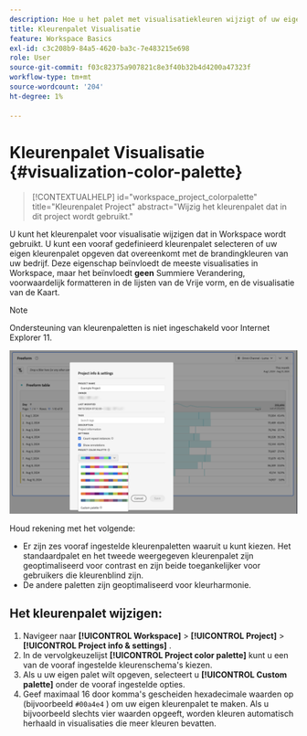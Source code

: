 ```yaml
---
description: Hoe u het palet met visualisatiekleuren wijzigt of uw eigen aangepaste kleurenpalet opgeeft.
title: Kleurenpalet Visualisatie
feature: Workspace Basics
exl-id: c3c208b9-84a5-4620-ba3c-7e483215e698
role: User
source-git-commit: f03c82375a907821c8e3f40b32b4d4200a47323f
workflow-type: tm+mt
source-wordcount: '204'
ht-degree: 1%

---
```


# Kleurenpalet Visualisatie {#visualization-color-palette}

<!-- markdownlint-disable MD034 -->

>[!CONTEXTUALHELP]
>id="workspace_project_colorpalette"
>title="Kleurenpalet Project"
>abstract="Wijzig het kleurenpalet dat in dit project wordt gebruikt."

<!-- markdownlint-enable MD034 -->


U kunt het kleurenpalet voor visualisatie wijzigen dat in Workspace wordt gebruikt. U kunt een vooraf gedefinieerd kleurenpalet selecteren of uw eigen kleurenpalet opgeven dat overeenkomt met de brandingkleuren van uw bedrijf. Deze eigenschap beïnvloedt de meeste visualisaties in Workspace, maar het beïnvloedt **geen** Summiere Verandering, voorwaardelijk formatteren in de lijsten van de Vrije vorm, en de visualisatie van de Kaart.

>[!NOTE]
>
>Ondersteuning van kleurenpaletten is niet ingeschakeld voor Internet Explorer 11.

![ het venster van Info &amp; van Montages van het Project.](assets/color-palettes.png)

Houd rekening met het volgende:

* Er zijn zes vooraf ingestelde kleurenpaletten waaruit u kunt kiezen. Het standaardpalet en het tweede weergegeven kleurenpalet zijn geoptimaliseerd voor contrast en zijn beide toegankelijker voor gebruikers die kleurenblind zijn.
* De andere paletten zijn geoptimaliseerd voor kleurharmonie.

## Het kleurenpalet wijzigen:

1. Navigeer naar **[!UICONTROL Workspace]** > **[!UICONTROL Project]** > **[!UICONTROL Project info & settings]** .
1. In de vervolgkeuzelijst **[!UICONTROL Project color palette]** kunt u een van de vooraf ingestelde kleurenschema&#39;s kiezen.
1. Als u uw eigen palet wilt opgeven, selecteert u **[!UICONTROL Custom palette]** onder de vooraf ingestelde opties.
1. Geef maximaal 16 door komma&#39;s gescheiden hexadecimale waarden op (bijvoorbeeld `#00a4e4` ) om uw eigen kleurenpalet te maken. Als u bijvoorbeeld slechts vier waarden opgeeft, worden kleuren automatisch herhaald in visualisaties die meer kleuren bevatten.

